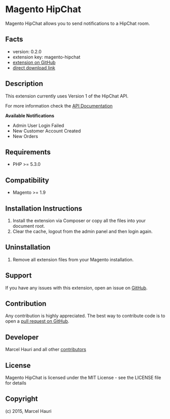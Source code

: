 Magento HipChat
=============

Magento HipChat allows you to send notifications to a HipChat room. 

Facts
-----
- version: 0.2.0
- extension key: magento-hipchat
- [extension on GitHub](https://github.com/mhauri/magento-hipchat)
- [direct download link](https://github.com/mhauri/magento-hipchat/archive/master.zip)

Description
-----------
This extension currently uses Version 1 of the HipChat API.

For more information check the [API Documentation](https://www.hipchat.com/docs/api)

**Available Notifications**

 - Admin User Login Failed
 - New Customer Account Created
 - New Orders

Requirements
------------
- PHP >= 5.3.0

Compatibility
-------------
- Magento >= 1.9

Installation Instructions
-------------------------
1. Install the extension via Composer or copy all the files into your document root.
2. Clear the cache, logout from the admin panel and then login again.

Uninstallation
--------------
1. Remove all extension files from your Magento installation.

Support
-------
If you have any issues with this extension, open an issue on [GitHub](https://github.com/mhauri/magento-hipchat/issues).

Contribution
------------
Any contribution is highly appreciated. The best way to contribute code is to open a [pull request on GitHub](https://help.github.com/articles/using-pull-requests).

Developer
---------
Marcel Hauri and all other [contributors](https://github.com/mhauri/magento-hipchat/contributors)

License
-------
Magento HipChat is licensed under the MIT License - see the LICENSE file for details

Copyright
---------
(c) 2015, Marcel Hauri